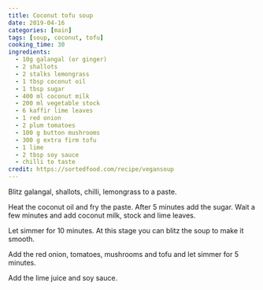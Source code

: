 ```yaml
---
title: Coconut tofu soup
date: 2019-04-16
categories: [main]
tags: [soup, coconut, tofu]
cooking_time: 30
ingredients:
  - 10g galangal (or ginger)
  - 2 shallots
  - 2 stalks lemongrass
  - 1 tbsp coconut oil
  - 1 tbsp sugar
  - 400 ml coconut milk
  - 200 ml vegetable stock
  - 6 kaffir lime leaves
  - 1 red onion
  - 2 plum tomatoes
  - 100 g button mushrooms
  - 300 g extra firm tofu
  - 1 lime
  - 2 tbsp soy sauce
  - chilli to taste
credit: https://sortedfood.com/recipe/vegansoup
---
```


Blitz galangal, shallots, chilli, lemongrass to a paste.

Heat the coconut oil and fry the paste. After 5 minutes add the sugar. Wait a few minutes and add coconut milk, stock and lime leaves.

Let simmer for 10 minutes. At this stage you can blitz the soup to make it smooth.

Add the red onion, tomatoes, mushrooms and tofu and let simmer for 5 minutes.

Add the lime juice and soy sauce.
